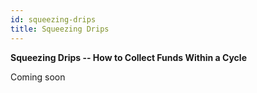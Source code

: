 ```yaml
---
id: squeezing-drips
title: Squeezing Drips
---
```

**Squeezing Drips -- How to Collect Funds Within a Cycle**

Coming soon
